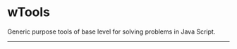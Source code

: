 # wTools

Generic purpose tools of base level for solving problems in Java Script.

_ _ _ _ _ _






















































































